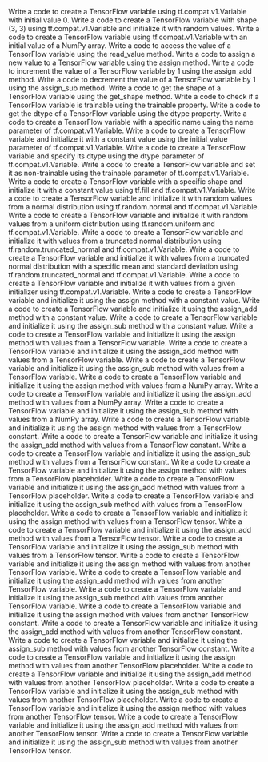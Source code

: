 Write a code to create a TensorFlow variable using tf.compat.v1.Variable with initial value 0.
Write a code to create a TensorFlow variable with shape (3, 3) using tf.compat.v1.Variable and initialize it with random values.
Write a code to create a TensorFlow variable using tf.compat.v1.Variable with an initial value of a NumPy array.
Write a code to access the value of a TensorFlow variable using the read_value method.
Write a code to assign a new value to a TensorFlow variable using the assign method.
Write a code to increment the value of a TensorFlow variable by 1 using the assign_add method.
Write a code to decrement the value of a TensorFlow variable by 1 using the assign_sub method.
Write a code to get the shape of a TensorFlow variable using the get_shape method.
Write a code to check if a TensorFlow variable is trainable using the trainable property.
Write a code to get the dtype of a TensorFlow variable using the dtype property.
Write a code to create a TensorFlow variable with a specific name using the name parameter of tf.compat.v1.Variable.
Write a code to create a TensorFlow variable and initialize it with a constant value using the initial_value parameter of tf.compat.v1.Variable.
Write a code to create a TensorFlow variable and specify its dtype using the dtype parameter of tf.compat.v1.Variable.
Write a code to create a TensorFlow variable and set it as non-trainable using the trainable parameter of tf.compat.v1.Variable.
Write a code to create a TensorFlow variable with a specific shape and initialize it with a constant value using tf.fill and tf.compat.v1.Variable.
Write a code to create a TensorFlow variable and initialize it with random values from a normal distribution using tf.random.normal and tf.compat.v1.Variable.
Write a code to create a TensorFlow variable and initialize it with random values from a uniform distribution using tf.random.uniform and tf.compat.v1.Variable.
Write a code to create a TensorFlow variable and initialize it with values from a truncated normal distribution using tf.random.truncated_normal and tf.compat.v1.Variable.
Write a code to create a TensorFlow variable and initialize it with values from a truncated normal distribution with a specific mean and standard deviation using tf.random.truncated_normal and tf.compat.v1.Variable.
Write a code to create a TensorFlow variable and initialize it with values from a given initializer using tf.compat.v1.Variable.
Write a code to create a TensorFlow variable and initialize it using the assign method with a constant value.
Write a code to create a TensorFlow variable and initialize it using the assign_add method with a constant value.
Write a code to create a TensorFlow variable and initialize it using the assign_sub method with a constant value.
Write a code to create a TensorFlow variable and initialize it using the assign method with values from a TensorFlow variable.
Write a code to create a TensorFlow variable and initialize it using the assign_add method with values from a TensorFlow variable.
Write a code to create a TensorFlow variable and initialize it using the assign_sub method with values from a TensorFlow variable.
Write a code to create a TensorFlow variable and initialize it using the assign method with values from a NumPy array.
Write a code to create a TensorFlow variable and initialize it using the assign_add method with values from a NumPy array.
Write a code to create a TensorFlow variable and initialize it using the assign_sub method with values from a NumPy array.
Write a code to create a TensorFlow variable and initialize it using the assign method with values from a TensorFlow constant.
Write a code to create a TensorFlow variable and initialize it using the assign_add method with values from a TensorFlow constant.
Write a code to create a TensorFlow variable and initialize it using the assign_sub method with values from a TensorFlow constant.
Write a code to create a TensorFlow variable and initialize it using the assign method with values from a TensorFlow placeholder.
Write a code to create a TensorFlow variable and initialize it using the assign_add method with values from a TensorFlow placeholder.
Write a code to create a TensorFlow variable and initialize it using the assign_sub method with values from a TensorFlow placeholder.
Write a code to create a TensorFlow variable and initialize it using the assign method with values from a TensorFlow tensor.
Write a code to create a TensorFlow variable and initialize it using the assign_add method with values from a TensorFlow tensor.
Write a code to create a TensorFlow variable and initialize it using the assign_sub method with values from a TensorFlow tensor.
Write a code to create a TensorFlow variable and initialize it using the assign method with values from another TensorFlow variable.
Write a code to create a TensorFlow variable and initialize it using the assign_add method with values from another TensorFlow variable.
Write a code to create a TensorFlow variable and initialize it using the assign_sub method with values from another TensorFlow variable.
Write a code to create a TensorFlow variable and initialize it using the assign method with values from another TensorFlow constant.
Write a code to create a TensorFlow variable and initialize it using the assign_add method with values from another TensorFlow constant.
Write a code to create a TensorFlow variable and initialize it using the assign_sub method with values from another TensorFlow constant.
Write a code to create a TensorFlow variable and initialize it using the assign method with values from another TensorFlow placeholder.
Write a code to create a TensorFlow variable and initialize it using the assign_add method with values from another TensorFlow placeholder.
Write a code to create a TensorFlow variable and initialize it using the assign_sub method with values from another TensorFlow placeholder.
Write a code to create a TensorFlow variable and initialize it using the assign method with values from another TensorFlow tensor.
Write a code to create a TensorFlow variable and initialize it using the assign_add method with values from another TensorFlow tensor.
Write a code to create a TensorFlow variable and initialize it using the assign_sub method with values from another TensorFlow tensor.